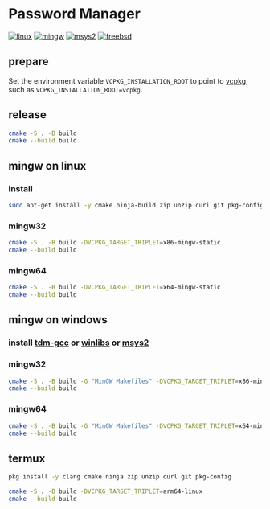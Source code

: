 # Password Manager

[![linux](https://github.com/tqfx/password-manager/actions/workflows/linux.yml/badge.svg)](https://github.com/tqfx/password-manager/actions/workflows/linux.yml)
[![mingw](https://github.com/tqfx/password-manager/actions/workflows/mingw.yml/badge.svg)](https://github.com/tqfx/password-manager/actions/workflows/mingw.yml)
[![msys2](https://github.com/tqfx/password-manager/actions/workflows/msys2.yml/badge.svg)](https://github.com/tqfx/password-manager/actions/workflows/msys2.yml)
[![freebsd](https://github.com/tqfx/password-manager/actions/workflows/freebsd.yml/badge.svg)](https://github.com/tqfx/password-manager/actions/workflows/freebsd.yml)

## prepare

Set the environment variable `VCPKG_INSTALLATION_ROOT` to point to [vcpkg](https://github.com/Microsoft/vcpkg), such as `VCPKG_INSTALLATION_ROOT=vcpkg`.

## release

```bash
cmake -S . -B build
cmake --build build
```

## mingw on linux

### install

```bash
sudo apt-get install -y cmake ninja-build zip unzip curl git pkg-config mingw-w64
```

### mingw32

```bash
cmake -S . -B build -DVCPKG_TARGET_TRIPLET=x86-mingw-static
cmake --build build
```

### mingw64

```bash
cmake -S . -B build -DVCPKG_TARGET_TRIPLET=x64-mingw-static
cmake --build build
```

## mingw on windows

### install [tdm-gcc](https://jmeubank.github.io/tdm-gcc/download) or [winlibs](https://winlibs.com) or [msys2](https://www.msys2.org)

### mingw32

```bash
cmake -S . -B build -G "MinGW Makefiles" -DVCPKG_TARGET_TRIPLET=x86-mingw-static
cmake --build build
```

### mingw64

```bash
cmake -S . -B build -G "MinGW Makefiles" -DVCPKG_TARGET_TRIPLET=x64-mingw-static
cmake --build build
```

## termux

```bash
pkg install -y clang cmake ninja zip unzip curl git pkg-config
```

```bash
cmake -S . -B build -DVCPKG_TARGET_TRIPLET=arm64-linux
cmake --build build
```
